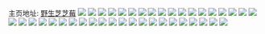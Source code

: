 主页地址: [野生芝芝莓](https://weibo.com/u/2833251094) 
![](https://wx4.sinaimg.cn/mw2000/a8dffb16ly1g9d1nehk1vj20kr0krq5b.jpg) 
![](https://wx4.sinaimg.cn/mw2000/a8dffb16ly1g8s96glyvuj20u0140ar2.jpg) 
![](https://wx4.sinaimg.cn/mw2000/a8dffb16ly1g8s94r6waej20u0140k6o.jpg) 
![](https://wx4.sinaimg.cn/mw2000/a8dffb16ly1g8s98whbtjj20u00u0alt.jpg) 
![](https://wx4.sinaimg.cn/mw2000/a8dffb16ly1g8s94nvmz7j213x0u0alj.jpg) 
![](https://wx4.sinaimg.cn/mw2000/a8dffb16ly1g8s94mztglj20u00u0doy.jpg) 
![](https://wx4.sinaimg.cn/mw2000/a8dffb16ly1g8s94q89uoj20u00u04ai.jpg) 
![](https://wx4.sinaimg.cn/mw2000/a8dffb16ly1g8s94pil06j213x0u0wqz.jpg) 
![](https://wx4.sinaimg.cn/mw2000/a8dffb16ly1g8s99pkbfuj20u00u0amu.jpg) 
![](https://wx4.sinaimg.cn/mw2000/a8dffb16ly1g8s94rva4fj213x0u0wph.jpg) 
![](https://wx4.sinaimg.cn/mw2000/a8dffb16ly1g8s94oj507j20u00u0doz.jpg) 
![](https://wx4.sinaimg.cn/mw2000/a8dffb16ly1g8s9bxaafvj20tu0wdjyt.jpg) 
![](https://wx4.sinaimg.cn/mw2000/a8dffb16ly1g8s95apc1pj213x0u0qid.jpg) 
![](https://wx4.sinaimg.cn/mw2000/a8dffb16gy1g8s1pfmchgj21o01o01h1.jpg) 
![](https://wx4.sinaimg.cn/mw2000/a8dffb16gy1g85xl3uxnzj20u00u0qv5.jpg) 
![](https://wx4.sinaimg.cn/mw2000/a8dffb16gy1g5uzesze4bj20u00u0tft.jpg) 
![](https://wx4.sinaimg.cn/mw2000/a8dffb16gy1g5uzcr3ywij20u00u0gri.jpg) 
![](https://wx4.sinaimg.cn/mw2000/a8dffb16gy1g5uzf1z4eoj20u00u00zx.jpg) 
![](https://wx4.sinaimg.cn/mw2000/a8dffb16gy1g5uzct4te9j20u0140thg.jpg) 
![](https://wx4.sinaimg.cn/mw2000/a8dffb16gy1g5uzcogsxwj20u0140gso.jpg) 
![](https://wx4.sinaimg.cn/mw2000/a8dffb16gy1g5uzcn2l05j20u014115e.jpg) 
![](https://wx4.sinaimg.cn/mw2000/a8dffb16gy1g5uzdoy2o3j20hs0vkabd.jpg) 
![](https://wx4.sinaimg.cn/mw2000/a8dffb16gy1g5uzcknfcxj20u0141wqn.jpg) 
![](https://wx4.sinaimg.cn/mw2000/a8dffb16gy1g5uzegsbzcj20ku0kuweu.jpg) 
![](https://wx4.sinaimg.cn/mw2000/a8dffb16gy1g5upp73rl6j227u1o04qp.jpg) 
![](https://wx4.sinaimg.cn/mw2000/a8dffb16gy1g5upp7ggl9j227u1o04qp.jpg) 
![](https://wx4.sinaimg.cn/mw2000/a8dffb16gy1g5ujif4dmnj21400u0k0o.jpg) 
![](https://wx4.sinaimg.cn/mw2000/a8dffb16gy1g5ujifsm6cj20u00u0dk4.jpg) 
![](https://wx4.sinaimg.cn/mw2000/a8dffb16gy1g4sid1crzaj213x0u07wh.jpg) 
![](https://wx4.sinaimg.cn/mw2000/a8dffb16gy1g496u6zo11j21z41z4b2a.jpg) 
![](https://wx4.sinaimg.cn/mw2000/a8dffb16gy1g496u49ed3j21z41z4kjm.jpg) 
![](https://wx4.sinaimg.cn/mw2000/a8dffb16gy1g496txdphjj21z41z4e82.jpg) 
![](https://wx4.sinaimg.cn/mw2000/a8dffb16gy1g496u0bjusj21z41z47wi.jpg) 
![](https://wx4.sinaimg.cn/mw2000/a8dffb16gy1g496w34laaj20u00u0tql.jpg) 
![](https://wx4.sinaimg.cn/mw2000/a8dffb16gy1g496tujxoaj21z41z4b2a.jpg) 
![](https://wx4.sinaimg.cn/mw2000/a8dffb16gy1g3vwab2s1cj20u013xakk.jpg) 
![](https://wx4.sinaimg.cn/mw2000/a8dffb16ly1g33ewijd7dj22c02c0qv5.jpg) 
![](https://wx4.sinaimg.cn/mw2000/a8dffb16ly1g33ewm2kldj22c02c0qkc.jpg) 
![](https://wx4.sinaimg.cn/mw2000/a8dffb16ly1g33ewk6mmtj20ku0ku446.jpg) 
![](https://wx4.sinaimg.cn/mw2000/a8dffb16ly1g33ewfrimoj20ku0kdq7n.jpg) 
